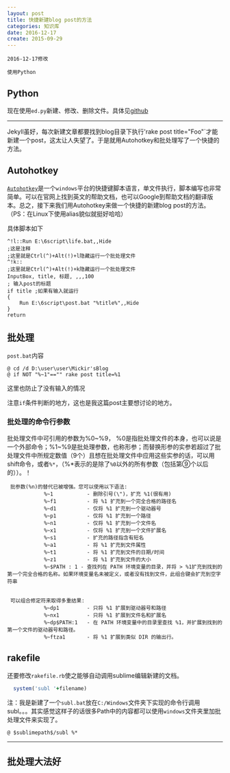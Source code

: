```yaml
---
layout: post
title: 快捷新建blog post的方法
categories: 知识库
date: 2016-12-17
create: 2015-09-29
---
```


    2016-12-17修改

    使用Python

## Python
现在使用`ed.py`新建、修改、删除文件。具体见[github](https://github.com/zYeoman/articles)

--------------

Jekyll虽好，每次新建文章都要找到blog目录下执行'rake post title="Foo"`才能新建一个post，这太让人失望了。于是就用Autohotkey和批处理写了一个快捷的方法。

## Autohotkey
[`Autohotkey`](http://www.autohotkey.com/)是一个`windows`平台的快捷键脚本语言，单文件执行，脚本编写也非常简单。可以在官网上找到英文的帮助文档，也可以Google到帮助文档的翻译版本。总之，接下来我们用Autohotkey来做一个快捷的新建blog post的方法。（PS：在Linux下使用alias貌似就挺好哈哈）

具体脚本如下

```
^!l::Run E:\6script\life.bat,,Hide
;这是注释
;这里就是Ctrl(^)+Alt(!)+l隐藏运行一个批处理文件
^!k::
;这里就是Ctrl(^)+Alt(!)+k隐藏运行一个批处理文件
InputBox, title, 标题, ,,,100
; 输入post的标题
if title ;如果有输入就运行
{
    Run E:\6script\post.bat "%title%",,Hide
}
return
```

## 批处理

`post.bat`内容

```
@ cd /d D:\user\user\Mickir'sBlog
@ if NOT "%~1"=="" rake post title=%1
```

这里也防止了没有输入的情况

注意`if`条件判断的地方，这也是我这篇post主要想讨论的地方。

### 批处理的命令行参数

批处理文件中可引用的参数为%0~%9， %0是指批处理文件的本身，也可以说是一个外部命令；%1~%9是批处理参数，也称形参；而替换形参的实参若超过了批处理文件中所规定数值（9个）且想在批处理文件中应用这些实参的话，可以用shift命令，或者`%*`，（%*表示的是除了`%0`以外的所有参数（包括第⑨个以后的））。！


     批参数(%n)的替代已被增强。您可以使用以下语法:
                %~1           - 删除引号(\")，扩充 %1(很有用)
                %~f1          - 将 %1 扩充到一个完全合格的路径名
                %~d1          - 仅将 %1 扩充到一个驱动器号
                %~p1          - 仅将 %1 扩充到一个路径
                %~n1          - 仅将 %1 扩充到一个文件名
                %~x1          - 仅将 %1 扩充到一个文件扩展名
                %~s1          - 扩充的路径指含有短名
                %~a1          - 将 %1 扩充到文件属性
                %~t1          - 将 %1 扩充到文件的日期/时间
                %~z1          - 将 %1 扩充到文件的大小
                %~$PATH : 1 - 查找列在 PATH 环境变量的目录，并将 > %1扩充到找到的第一个完全合格的名称。如果环境变量名未被定义，或者没有找到文件，此组合键会扩充到空字符串


     可以组合修定符来取得多重结果:
                %~dp1         - 只将 %1 扩展到驱动器号和路径
                %~nx1         - 只将 %1 扩展到文件名和扩展名
                %~dp$PATH:1   - 在 PATH 环境变量中的目录里查找 %1，并扩展到找到的第一个文件的驱动器号和路径。
                %~ftza1       - 将 %1 扩展到类似 DIR 的输出行。

## rakefile
还要修改`rakefile.rb`使之能够自动调用sublime编辑新建的文档。

```ruby
  system('subl '+filename)
```

注：我是新建了一个`subl.bat`放在`C:/Windows`文件夹下实现的命令行调用subl。。。其实感觉这样子的话很多Path中的内容都可以使用`windows`文件夹里加批处理文件来实现了。

```
@ $sublimepath$/subl %*
```

-----------------

## 批处理大法好
